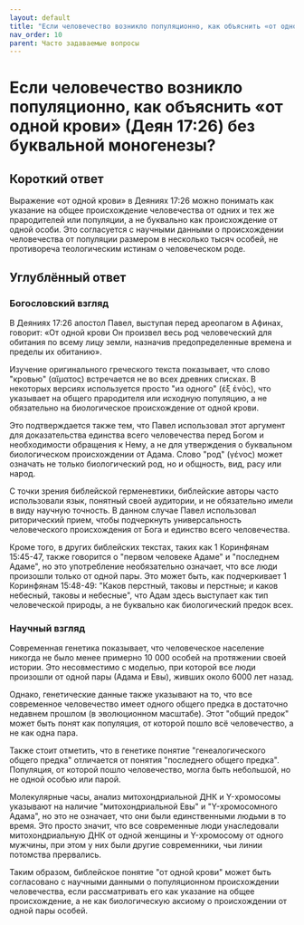 ```yaml
---
layout: default
title: "Если человечество возникло популяционно, как объяснить «от одной крови» (Деян 17:26) без буквальной моногенезы?"
nav_order: 10
parent: Часто задаваемые вопросы
---
```


# Если человечество возникло популяционно, как объяснить «от одной крови» (Деян 17:26) без буквальной моногенезы?

## Короткий ответ

Выражение «от одной крови» в Деяниях 17:26 можно понимать как указание на общее происхождение человечества от одних и тех же прародителей или популяции, а не буквально как происхождение от одной особи. Это согласуется с научными данными о происхождении человечества от популяции размером в несколько тысяч особей, не противореча теологическим истинам о человеческом роде.

## Углублённый ответ

### Богословский взгляд

В Деяниях 17:26 апостол Павел, выступая перед ареопагом в Афинах, говорит: «От одной крови Он произвел весь род человеческий для обитания по всему лицу земли, назначив предопределенные времена и пределы их обитанию». 

Изучение оригинального греческого текста показывает, что слово "кровью" (αἵματος) встречается не во всех древних списках. В некоторых версиях используется просто "из одного" (ἐξ ἑνὸς), что указывает на общего прародителя или исходную популяцию, а не обязательно на биологическое происхождение от одной крови.

Это подтверждается также тем, что Павел использовал этот аргумент для доказательства единства всего человечества перед Богом и необходимости обращения к Нему, а не для утверждения о буквальном биологическом происхождении от Адама. Слово "род" (γένος) может означать не только биологический род, но и общность, вид, расу или народ.

С точки зрения библейской герменевтики, библейские авторы часто использовали язык, понятный своей аудитории, и не обязательно имели в виду научную точность. В данном случае Павел использовал риторический прием, чтобы подчеркнуть универсальность человеческого происхождения от Бога и единство всего человечества.

Кроме того, в других библейских текстах, таких как 1 Коринфянам 15:45-47, также говорится о "первом человеке Адаме" и "последнем Адаме", но это употребление необязательно означает, что все люди произошли только от одной пары. Это может быть, как подчеркивает 1 Коринфянам 15:48-49: "Каков перстный, таковы и перстные; и каков небесный, таковы и небесные", что Адам здесь выступает как тип человеческой природы, а не буквально как биологический предок всех.

### Научный взгляд

Современная генетика показывает, что человеческое население никогда не было менее примерно 10 000 особей на протяжении своей истории. Это несовместимо с моделью, при которой все люди произошли от одной пары (Адама и Евы), живших около 6000 лет назад.

Однако, генетические данные также указывают на то, что все современное человечество имеет одного общего предка в достаточно недавнем прошлом (в эволюционном масштабе). Этот "общий предок" может быть понят как популяция, от которой пошло всё человечество, а не как одна пара.

Также стоит отметить, что в генетике понятие "генеалогического общего предка" отличается от понятия "последнего общего предка". Популяция, от которой пошло человечество, могла быть небольшой, но не одной особью или парой.

Молекулярные часы, анализ митохондриальной ДНК и Y-хромосомы указывают на наличие "митохондриальной Евы" и "Y-хромосомного Адама", но это не означает, что они были единственными людьми в то время. Это просто значит, что все современные люди унаследовали митохондриальную ДНК от одной женщины и Y-хромосому от одного мужчины, при этом у них были другие современники, чьи линии потомства прервались.

Таким образом, библейское понятие "от одной крови" может быть согласовано с научными данными о популяционном происхождении человечества, если рассматривать его как указание на общее происхождение, а не как биологическую аксиому о происхождении от одной пары особей.